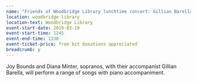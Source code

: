 ```yaml
---
name: "Friends of Woodbridge Library lunchtime concert: Gillian Barella and Friends: <cite>Songs Through the Ages</cite>"
location: woodbridge-library
location-text: Woodbridge Library
event-start-date: 2019-03-19
event-start-time: 1245
event-end-time: 1330
event-ticket-price: free bit donations appreciated
breadcrumb: y
---
```


Joy Bounds and Diana Minter, sopranos, with their accompanist Gillian Barella, will perform a range of songs with piano accompaniment.
